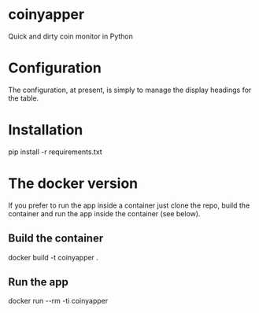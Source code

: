 # coinyapper
Quick and dirty coin monitor in Python

# Configuration
The configuration, at present, is simply to manage the display headings for the table.

# Installation
pip install -r requirements.txt

# The docker version
If you prefer to run the app inside a container just clone the repo, build the container and run the app inside the container (see below).

## Build the container
docker build -t coinyapper .

## Run the app
docker run --rm -ti coinyapper
